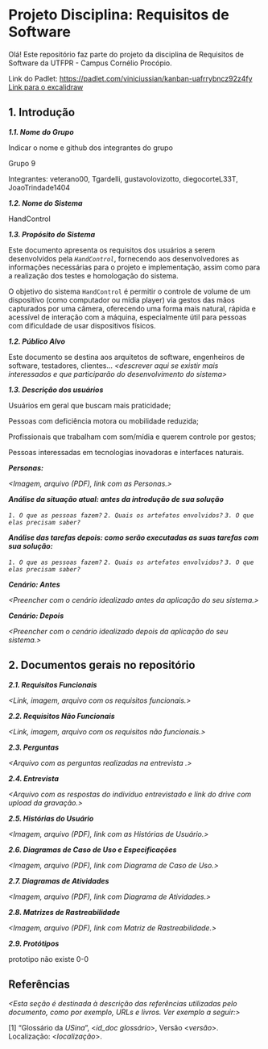 
# Projeto Disciplina: Requisitos de Software

Olá! Este repositório faz parte do projeto da disciplina de Requisitos de Software da UTFPR - Campus Cornélio Procópio. 

Link do Padlet: https://padlet.com/viniciussian/kanban-uafrrybncz92z4fy <br>
[Link para o excalidraw]( https://excalidraw.com/#room=f1d87532f9bbabaea1f4,NYTZh_8ymW2AHqC0TZn36g)

## 1. Introdução

***1.1.  Nome do Grupo***

Indicar o nome e github dos integrantes do grupo

Grupo 9

Integrantes: veterano00, Tgardelli, gustavolovizotto, diegocorteL33T, JoaoTrindade1404

***1.2.  Nome do Sistema***

HandControl

***1.3.  Propósito do Sistema***

Este documento apresenta os requisitos dos usuários a serem desenvolvidos pela *`HandControl`*, fornecendo aos desenvolvedores as informações necessárias para o projeto e implementação, assim como para a realização dos testes e homologação do sistema.

O objetivo do sistema `HandControl` é permitir o controle de volume de um dispositivo (como computador ou mídia player) via gestos das mãos
capturados por uma câmera, oferecendo uma forma mais natural, rápida e acessível de interação com a máquina, especialmente útil para pessoas com dificuldade de usar dispositivos físicos.

***1.2.  Público Alvo***

Este documento se destina aos arquitetos de software, engenheiros de software, testadores, clientes... *<descrever aqui se existir mais interessados e que participarão do desenvolvimento do sistema>*

***1.3. Descrição dos usuários***

Usuários em geral que buscam mais praticidade;

Pessoas com deficiência motora ou mobilidade reduzida;

Profissionais que trabalham com som/mídia e querem controle por gestos;

Pessoas interessadas em tecnologias inovadoras e interfaces naturais.

***Personas:***

*<Imagem, arquivo (PDF), link com as Personas.>*

***Análise da situação atual: antes da introdução de sua solução***

*`1. O que as pessoas fazem?`*
*`2. Quais os artefatos envolvidos?`*
*`3. O que elas precisam saber?`*

***Análise das tarefas depois: como serão executadas as suas tarefas com sua solução:***

*`1. O que as pessoas fazem?`*
*`2. Quais os artefatos envolvidos?`*
*`3. O que elas precisam saber?`*

***Cenário: Antes***

*<Preencher com o cenário idealizado antes da aplicação do seu sistema.>*

***Cenário: Depois***

*<Preencher com o cenário idealizado depois da aplicação do seu sistema.>*

## 2. Documentos gerais no repositório

***2.1. Requisitos Funcionais***

*<Link, imagem, arquivo com os requisitos funcionais.>*

***2.2. Requisitos Não Funcionais***

*<Link, imagem, arquivo com os requisitos não funcionais.>*

***2.3. Perguntas***

*<Arquivo com as perguntas realizadas na entrevista .>*

***2.4. Entrevista***

*<Arquivo com as respostas do indivíduo entrevistado e link do drive com upload da gravação.>*

***2.5. Histórias do Usuário***

*<Imagem, arquivo (PDF), link com as Histórias de Usuário.>*

***2.6. Diagramas de Caso de Uso e Especificações***

*<Imagem, arquivo (PDF), link com Diagrama de Caso de Uso.>*

***2.7. Diagramas de Atividades***

*<Imagem, arquivo (PDF), link com Diagrama de Atividades.>*

***2.8. Matrizes de Rastreabilidade***

*<Imagem, arquivo (PDF), link com Matriz de Rastreabilidade.>*

***2.9. Protótipos***

prototipo não existe 0-0

## Referências

*<Esta seção é destinada à descrição das referências utilizadas pelo documento, como por exemplo, URLs e livros. Ver exemplo a seguir:>*

[1] “Glossário da _USina_”, <_id_doc glossário_>, Versão <_versão_>. Localização: <_localização_>.
